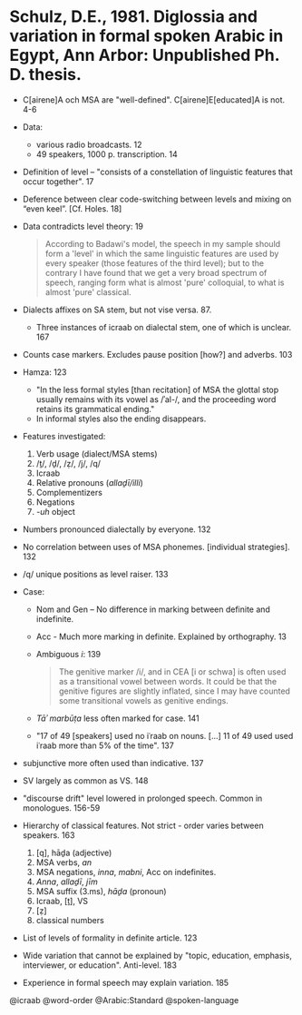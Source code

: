 # Schulz, D.E., 1981. Diglossia and variation in formal spoken Arabic in Egypt, Ann Arbor: Unpublished Ph. D. thesis.

- C[airene]A och MSA are "well-defined". C[airene]E[educated]A is not. 4-6

- Data: 
    - various radio broadcasts. 12
    - 49 speakers, 1000 p. transcription. 14

- Definition of level – "consists of a constellation of linguistic features that occur together". 17

- Deference between clear code-switching between levels and mixing on “even keel”. [Cf. Holes. 18]

- Data contradicts level theory: 19 

    > According to Badawi's model, the speech in my sample should form a 'level' in which the same linguistic features are used by every speaker (those features of the third level); but to the contrary I have found that we get a very broad spectrum of speech, ranging form what is almost 'pure' colloquial, to what is almost 'pure' classical.

- Dialects affixes on SA stem, but not vise versa. 87. 
    - Three instances of icraab on dialectal stem, one of which is unclear. 167


- Counts case markers. Excludes pause position [how?] and adverbs. 103

- Hamza: 123
    - "In the less formal styles [than recitation] of MSA the glottal stop usually remains with its vowel as /ʾal-/, and the proceeding word retains its grammatical ending."
    - In informal styles also the ending disappears.

- Features investigated:
    1. Verb usage (dialect/MSA stems)
    2. /ṯ/, /ḏ/, /ẓ/, /j/, /q/
    3. Icraab
    4. Relative pronouns (*allaḏī/illi*)
    5. Complementizers
    6. Negations
    7. *-uh* object

- Numbers pronounced dialectally by everyone. 132

- No correlation between uses of MSA phonemes. [individual strategies]. 132

- /q/ unique positions as level raiser. 133

- Case:
    - Nom and Gen – No difference in marking between definite and indefinite. 
    - Acc - Much more marking in definite. Explained by orthography. 13
    - Ambiguous *i*: 139
    
        > The genitive marker /i/, and in CEA [i or schwa] is often used as a transitional vowel between words. It could be that the genitive figures are slightly inflated, since I may have counted some transitional vowels as genitive endings.
    - *Tāʾ marbūṭa* less often marked for case. 141 
    - "17 of 49 [speakers] used no iʿraab on nouns. [...] 11 of 49 used used iʿraab more than 5% of the time". 137

- subjunctive more often used than indicative. 137

- SV largely as common as VS. 148

- "discourse drift" level lowered in prolonged speech. Common in monologues. 156-59

- Hierarchy of classical features. Not strict - order varies between speakers. 163
    1. [q], hāḏa (adjective)
    2. MSA verbs, *an*
    3. MSA negations, *inna*, *mabni*, Acc on indefinites.
    4. *Anna*, *allaḏī*, *jīm*
    5. MSA suffix (3.ms), *hāḏa* (pronoun)
    6. Icraab, [ṯ], VS
    7. [ẓ]
    8. classical numbers

- List of levels of formality in definite article. 123

- Wide variation that cannot be explained by "topic, education, emphasis, interviewer, or education". Anti-level. 183

- Experience in formal speech may explain variation. 185

@icraab
@word-order
@Arabic:Standard
@spoken-language
